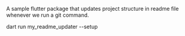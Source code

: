 A sample flutter package that updates project structure in readme file whenever we run a git command.

dart run my_readme_updater --setup
